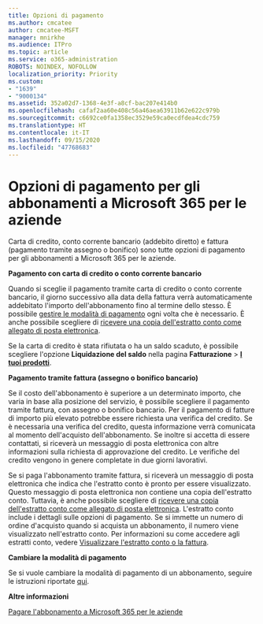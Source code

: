 ```yaml
---
title: Opzioni di pagamento
ms.author: cmcatee
author: cmcatee-MSFT
manager: mnirkhe
ms.audience: ITPro
ms.topic: article
ms.service: o365-administration
ROBOTS: NOINDEX, NOFOLLOW
localization_priority: Priority
ms.custom:
- "1639"
- "9000134"
ms.assetid: 352a02d7-1368-4e3f-a8cf-bac207e414b0
ms.openlocfilehash: cafaf2aa60e408c56a46aea63911b62e622c979b
ms.sourcegitcommit: c6692ce0fa1358ec3529e59ca0ecdfdea4cdc759
ms.translationtype: HT
ms.contentlocale: it-IT
ms.lasthandoff: 09/15/2020
ms.locfileid: "47768683"
---
```

# <a name="payment-options-for-microsoft-365-for-business-subscriptions"></a>Opzioni di pagamento per gli abbonamenti a Microsoft 365 per le aziende
  
Carta di credito, conto corrente bancario (addebito diretto) e fattura (pagamento tramite assegno o bonifico) sono tutte opzioni di pagamento per gli abbonamenti a Microsoft 365 per le aziende.
  
**Pagamento con carta di credito o conto corrente bancario**
  
Quando si sceglie il pagamento tramite carta di credito o conto corrente bancario, il giorno successivo alla data della fattura verrà automaticamente addebitato l'importo dell'abbonamento fino al termine dello stesso. È possibile [gestire le modalità di pagamento](https://docs.microsoft.com/microsoft-365/commerce/billing-and-payments/manage-payment-methods) ogni volta che è necessario. È anche possibile scegliere di [ricevere una copia dell'estratto conto come allegato di posta elettronica](https://docs.microsoft.com/microsoft-365/commerce/billing-and-payments/pay-for-your-subscription#receive-a-copy-of-your-billing-statement-in-email).
  
Se la carta di credito è stata rifiutata o ha un saldo scaduto, è possibile scegliere l'opzione **Liquidazione del saldo** nella pagina **Fatturazione** \> **[I tuoi prodotti](https://go.microsoft.com/fwlink/p/?linkid=842054)**.
  
**Pagamento tramite fattura (assegno o bonifico bancario)**
  
Se il costo dell'abbonamento è superiore a un determinato importo, che varia in base alla posizione del servizio, è possibile scegliere il pagamento tramite fattura, con assegno o bonifico bancario. Per il pagamento di fatture di importo più elevato potrebbe essere richiesta una verifica del credito. Se è necessaria una verifica del credito, questa informazione verrà comunicata al momento dell'acquisto dell'abbonamento. Se inoltre si accetta di essere contattati, si riceverà un messaggio di posta elettronica con altre informazioni sulla richiesta di approvazione del credito. Le verifiche del credito vengono in genere completate in due giorni lavorativi.
  
Se si paga l'abbonamento tramite fattura, si riceverà un messaggio di posta elettronica che indica che l'estratto conto è pronto per essere visualizzato. Questo messaggio di posta elettronica non contiene una copia dell'estratto conto. Tuttavia, è anche possibile scegliere di [ricevere una copia dell'estratto conto come allegato di posta elettronica](https://docs.microsoft.com/microsoft-365/commerce/billing-and-payments/pay-for-your-subscription#receive-a-copy-of-your-billing-statement-in-email). L'estratto conto include i dettagli sulle opzioni di pagamento. Se si immette un numero di ordine d'acquisto quando si acquista un abbonamento, il numero viene visualizzato nell'estratto conto. Per informazioni su come accedere agli estratti conto, vedere [Visualizzare l'estratto conto o la fattura](https://docs.microsoft.com/microsoft-365/commerce/billing-and-payments/view-your-bill-or-invoice).
  
**Cambiare la modalità di pagamento**
  
Se si vuole cambiare la modalità di pagamento di un abbonamento, seguire le istruzioni riportate [qui](https://docs.microsoft.com/microsoft-365/commerce/billing-and-payments/change-payment-method).
  
**Altre informazioni**
  
[Pagare l'abbonamento a Microsoft 365 per le aziende](https://docs.microsoft.com/microsoft-365/commerce/billing-and-payments/pay-for-your-subscription)